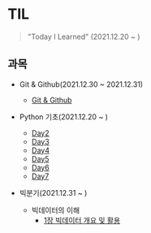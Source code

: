 # TIL

> "Today I Learned" (2021.12.20 ~ )

## 과목

- Git & Github(2021.12.30 ~ 2021.12.31)
  - [Git & Github](https://github.com/JngMkk/TIL/blob/master/Git%20%26%20Github/Git%26Github.md)

- Python 기초(2021.12.20 ~ )
  - [Day2](https://github.com/JngMkk/TIL/tree/master/Python%20%EA%B8%B0%EC%B4%88/Day2)
  - [Day3](https://github.com/JngMkk/TIL/tree/master/Python%20%EA%B8%B0%EC%B4%88/Day3)
  - [Day4](https://github.com/JngMkk/TIL/tree/master/Python%20%EA%B8%B0%EC%B4%88/Day4)
  - [Day5](https://github.com/JngMkk/TIL/tree/master/Python%20%EA%B8%B0%EC%B4%88/Day5)
  - [Day6](https://github.com/JngMkk/TIL/tree/master/Python%20%EA%B8%B0%EC%B4%88/Day6)
  - [Day7](https://github.com/JngMkk/TIL/tree/master/Python%20%EA%B8%B0%EC%B4%88/Day7)

- 빅분기(2021.12.31 ~ )
  - 빅데이터의 이해
    - [1장 빅데이터 개요 및 활용](https://github.com/JngMkk/TIL/blob/master/%EB%B9%85%EB%B6%84%EA%B8%B0/%EB%B9%85%EB%8D%B0%EC%9D%B4%ED%84%B0%EC%9D%98%20%EC%9D%B4%ED%95%B4/1%EC%9E%A5%20%EB%B9%85%EB%8D%B0%EC%9D%B4%ED%84%B0%EC%9D%98%20%EA%B0%9C%EC%9A%94%20%EB%B0%8F%20%ED%99%9C%EC%9A%A9.md)



